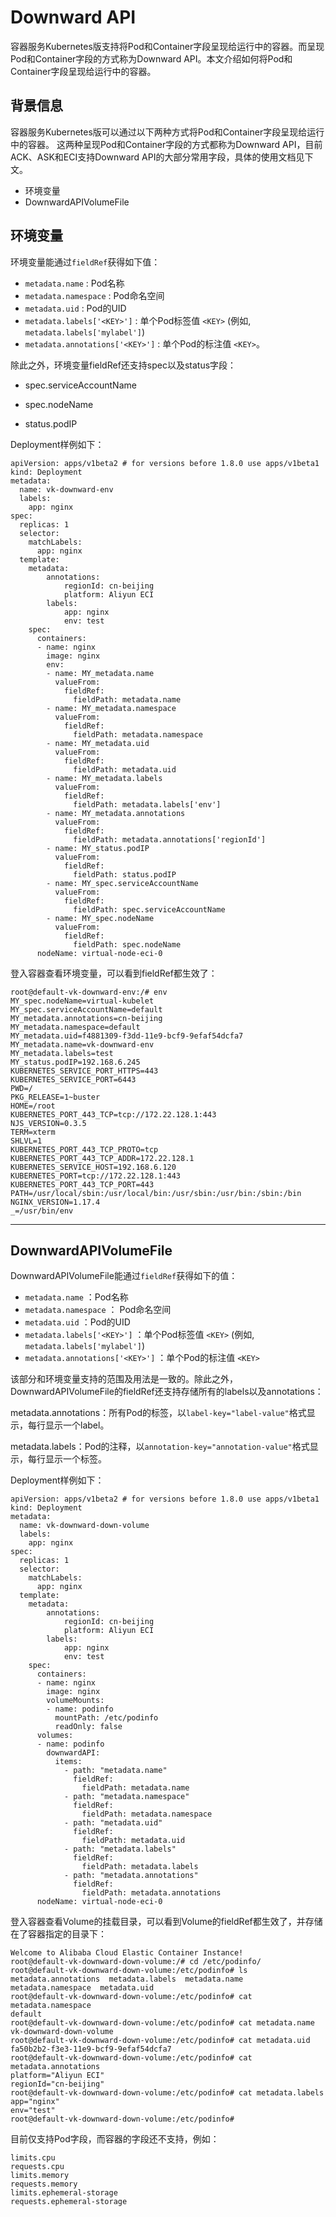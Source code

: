 # Downward API

容器服务Kubernetes版支持将Pod和Container字段呈现给运行中的容器。而呈现Pod和Container字段的方式称为Downward API。本文介绍如何将Pod和Container字段呈现给运行中的容器。

## 背景信息

容器服务Kubernetes版可以通过以下两种方式将Pod和Container字段呈现给运行中的容器。 这两种呈现Pod和Container字段的方式都称为Downward API，目前ACK、ASK和ECI支持Downward API的大部分常用字段，具体的使用文档见下文。

-   环境变量
-   DownwardAPIVolumeFile

## 环境变量

环境变量能通过`fieldRef`获得如下值：

-   `metadata.name` : Pod名称
-   `metadata.namespace` : Pod命名空间
-   `metadata.uid` : Pod的UID
-   `metadata.labels['<KEY>']` : 单个Pod标签值 `<KEY>` \(例如, `metadata.labels['mylabel']`\)
-   `metadata.annotations['<KEY>']` : 单个Pod的标注值 `<KEY>`。

除此之外，环境变量fieldRef还支持spec以及status字段：

-   spec.serviceAccountName

-   spec.nodeName

-   status.podIP

Deployment样例如下：

```
apiVersion: apps/v1beta2 # for versions before 1.8.0 use apps/v1beta1
kind: Deployment
metadata:
  name: vk-downward-env
  labels:
    app: nginx
spec:
  replicas: 1
  selector:
    matchLabels:
      app: nginx
  template:
    metadata:
        annotations: 
            regionId: cn-beijing
            platform: Aliyun ECI
        labels:
            app: nginx
            env: test
    spec:
      containers:
      - name: nginx
        image: nginx
        env:
        - name: MY_metadata.name
          valueFrom:
            fieldRef:
              fieldPath: metadata.name
        - name: MY_metadata.namespace
          valueFrom:
            fieldRef:
              fieldPath: metadata.namespace
        - name: MY_metadata.uid
          valueFrom:
            fieldRef:
              fieldPath: metadata.uid
        - name: MY_metadata.labels
          valueFrom:
            fieldRef:
              fieldPath: metadata.labels['env']
        - name: MY_metadata.annotations
          valueFrom:
            fieldRef:
              fieldPath: metadata.annotations['regionId']
        - name: MY_status.podIP
          valueFrom:
            fieldRef:
              fieldPath: status.podIP
        - name: MY_spec.serviceAccountName
          valueFrom:
            fieldRef:
              fieldPath: spec.serviceAccountName
        - name: MY_spec.nodeName
          valueFrom:
            fieldRef:
              fieldPath: spec.nodeName
      nodeName: virtual-node-eci-0
```

登入容器查看环境变量，可以看到fieldRef都生效了：

```
root@default-vk-downward-env:/# env
MY_spec.nodeName=virtual-kubelet
MY_spec.serviceAccountName=default
MY_metadata.annotations=cn-beijing
MY_metadata.namespace=default
MY_metadata.uid=f4881309-f3dd-11e9-bcf9-9efaf54dcfa7
MY_metadata.name=vk-downward-env
MY_metadata.labels=test
MY_status.podIP=192.168.6.245
KUBERNETES_SERVICE_PORT_HTTPS=443
KUBERNETES_SERVICE_PORT=6443
PWD=/
PKG_RELEASE=1~buster
HOME=/root
KUBERNETES_PORT_443_TCP=tcp://172.22.128.1:443
NJS_VERSION=0.3.5
TERM=xterm
SHLVL=1
KUBERNETES_PORT_443_TCP_PROTO=tcp
KUBERNETES_PORT_443_TCP_ADDR=172.22.128.1
KUBERNETES_SERVICE_HOST=192.168.6.120
KUBERNETES_PORT=tcp://172.22.128.1:443
KUBERNETES_PORT_443_TCP_PORT=443
PATH=/usr/local/sbin:/usr/local/bin:/usr/sbin:/usr/bin:/sbin:/bin
NGINX_VERSION=1.17.4
_=/usr/bin/env
```

****

## DownwardAPIVolumeFile

DownwardAPIVolumeFile能通过`fieldRef`获得如下的值：

-   `metadata.name` ：Pod名称
-   `metadata.namespace` ： Pod命名空间
-   `metadata.uid` ：Pod的UID
-   `metadata.labels['<KEY>']` ：单个Pod标签值 `<KEY>` \(例如, `metadata.labels['mylabel']`\)
-   `metadata.annotations['<KEY>']` ：单个Pod的标注值 `<KEY>`

该部分和环境变量支持的范围及用法是一致的。除此之外，DownwardAPIVolumeFile的fieldRef还支持存储所有的labels以及annotations：

metadata.annotations：所有Pod的标签，以`label-key="label-value"`格式显示，每行显示一个label。

metadata.labels：Pod的注释，以`annotation-key="annotation-value"`格式显示，每行显示一个标签。

Deployment样例如下：

```
apiVersion: apps/v1beta2 # for versions before 1.8.0 use apps/v1beta1
kind: Deployment
metadata:
  name: vk-downward-down-volume
  labels:
    app: nginx
spec:
  replicas: 1
  selector:
    matchLabels:
      app: nginx
  template:
    metadata:
        annotations: 
            regionId: cn-beijing
            platform: Aliyun ECI
        labels:
            app: nginx
            env: test
    spec:
      containers:
      - name: nginx
        image: nginx
        volumeMounts:
        - name: podinfo
          mountPath: /etc/podinfo
          readOnly: false
      volumes:
      - name: podinfo
        downwardAPI:
          items:
            - path: "metadata.name"
              fieldRef:
                fieldPath: metadata.name
            - path: "metadata.namespace"
              fieldRef:
                fieldPath: metadata.namespace
            - path: "metadata.uid"
              fieldRef:
                fieldPath: metadata.uid
            - path: "metadata.labels"
              fieldRef:
                fieldPath: metadata.labels
            - path: "metadata.annotations"
              fieldRef:
                fieldPath: metadata.annotations
      nodeName: virtual-node-eci-0
```

登入容器查看Volume的挂载目录，可以看到Volume的fieldRef都生效了，并存储在了容器指定的目录下：

```
Welcome to Alibaba Cloud Elastic Container Instance!
root@default-vk-downward-down-volume:/# cd /etc/podinfo/
root@default-vk-downward-down-volume:/etc/podinfo# ls
metadata.annotations  metadata.labels  metadata.name  metadata.namespace  metadata.uid
root@default-vk-downward-down-volume:/etc/podinfo# cat metadata.namespace 
default
root@default-vk-downward-down-volume:/etc/podinfo# cat metadata.name
vk-downward-down-volume
root@default-vk-downward-down-volume:/etc/podinfo# cat metadata.uid 
fa50b2b2-f3e3-11e9-bcf9-9efaf54dcfa7
root@default-vk-downward-down-volume:/etc/podinfo# cat metadata.annotations 
platform="Aliyun ECI"
regionId="cn-beijing"
root@default-vk-downward-down-volume:/etc/podinfo# cat metadata.labels 
app="nginx"
env="test"
root@default-vk-downward-down-volume:/etc/podinfo# 
```

目前仅支持Pod字段，而容器的字段还不支持，例如：

```
limits.cpu
requests.cpu
limits.memory
requests.memory
limits.ephemeral-storage
requests.ephemeral-storage
```

